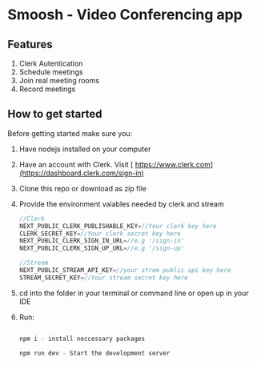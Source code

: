 # Smoosh - Video Conferencing app

## Features
1. Clerk Autentication
2. Schedule meetings
3. Join real meeting rooms
4. Record meetings

## How to get started
Before getting started make sure you: 
1. Have nodejs installed on your computer
2. Have an account with Clerk.
   Visit [ https://www.clerk.com](https://dashboard.clerk.com/sign-in)

3. Clone this repo or download as zip file
4. Provide the environment vaiables needed by clerk and stream
   ```js
   //Clerk
   NEXT_PUBLIC_CLERK_PUBLISHABLE_KEY=//Your clerk key here
   CLERK_SECRET_KEY=//Your clerk secret key here
   NEXT_PUBLIC_CLERK_SIGN_IN_URL=//e.g '/sign-in'
   NEXT_PUBLIC_CLERK_SIGN_UP_URL=//e.g '/sign-up'

   //Stream
   NEXT_PUBLIC_STREAM_API_KEY=//your strem public api key here
   STREAM_SECRET_KEY=//Your stream secret key here
   ````
5. cd into the folder in your terminal or command line or open up in your IDE  
6. Run:

   ```js
   
   npm i - install neccessary packages

   npm run dev - Start the development server
   ```

